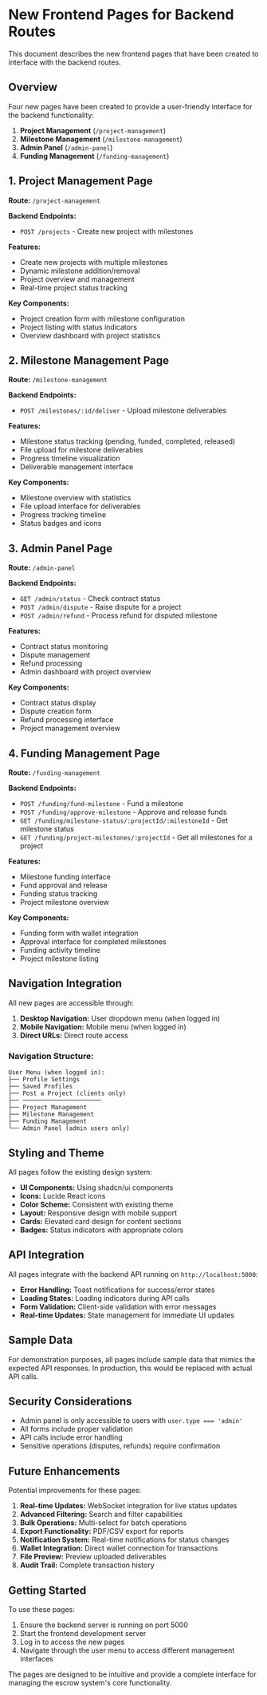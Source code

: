 # New Frontend Pages for Backend Routes

This document describes the new frontend pages that have been created to interface with the backend routes.

## Overview

Four new pages have been created to provide a user-friendly interface for the backend functionality:

1. **Project Management** (`/project-management`)
2. **Milestone Management** (`/milestone-management`)
3. **Admin Panel** (`/admin-panel`)
4. **Funding Management** (`/funding-management`)

## 1. Project Management Page

**Route:** `/project-management`

**Backend Endpoints:**

- `POST /projects` - Create new project with milestones

**Features:**

- Create new projects with multiple milestones
- Dynamic milestone addition/removal
- Project overview and management
- Real-time project status tracking

**Key Components:**

- Project creation form with milestone configuration
- Project listing with status indicators
- Overview dashboard with project statistics

## 2. Milestone Management Page

**Route:** `/milestone-management`

**Backend Endpoints:**

- `POST /milestones/:id/deliver` - Upload milestone deliverables

**Features:**

- Milestone status tracking (pending, funded, completed, released)
- File upload for milestone deliverables
- Progress timeline visualization
- Deliverable management interface

**Key Components:**

- Milestone overview with statistics
- File upload interface for deliverables
- Progress tracking timeline
- Status badges and icons

## 3. Admin Panel Page

**Route:** `/admin-panel`

**Backend Endpoints:**

- `GET /admin/status` - Check contract status
- `POST /admin/dispute` - Raise dispute for a project
- `POST /admin/refund` - Process refund for disputed milestone

**Features:**

- Contract status monitoring
- Dispute management
- Refund processing
- Admin dashboard with project overview

**Key Components:**

- Contract status display
- Dispute creation form
- Refund processing interface
- Project management overview

## 4. Funding Management Page

**Route:** `/funding-management`

**Backend Endpoints:**

- `POST /funding/fund-milestone` - Fund a milestone
- `POST /funding/approve-milestone` - Approve and release funds
- `GET /funding/milestone-status/:projectId/:milestoneId` - Get milestone status
- `GET /funding/project-milestones/:projectId` - Get all milestones for a project

**Features:**

- Milestone funding interface
- Fund approval and release
- Funding status tracking
- Project milestone overview

**Key Components:**

- Funding form with wallet integration
- Approval interface for completed milestones
- Funding activity timeline
- Project milestone listing

## Navigation Integration

All new pages are accessible through:

1. **Desktop Navigation:** User dropdown menu (when logged in)
2. **Mobile Navigation:** Mobile menu (when logged in)
3. **Direct URLs:** Direct route access

### Navigation Structure:

```
User Menu (when logged in):
├── Profile Settings
├── Saved Profiles
├── Post a Project (clients only)
├── ──────────────────────
├── Project Management
├── Milestone Management
├── Funding Management
└── Admin Panel (admin users only)
```

## Styling and Theme

All pages follow the existing design system:

- **UI Components:** Using shadcn/ui components
- **Icons:** Lucide React icons
- **Color Scheme:** Consistent with existing theme
- **Layout:** Responsive design with mobile support
- **Cards:** Elevated card design for content sections
- **Badges:** Status indicators with appropriate colors

## API Integration

All pages integrate with the backend API running on `http://localhost:5000`:

- **Error Handling:** Toast notifications for success/error states
- **Loading States:** Loading indicators during API calls
- **Form Validation:** Client-side validation with error messages
- **Real-time Updates:** State management for immediate UI updates

## Sample Data

For demonstration purposes, all pages include sample data that mimics the expected API responses. In production, this would be replaced with actual API calls.

## Security Considerations

- Admin panel is only accessible to users with `user.type === 'admin'`
- All forms include proper validation
- API calls include error handling
- Sensitive operations (disputes, refunds) require confirmation

## Future Enhancements

Potential improvements for these pages:

1. **Real-time Updates:** WebSocket integration for live status updates
2. **Advanced Filtering:** Search and filter capabilities
3. **Bulk Operations:** Multi-select for batch operations
4. **Export Functionality:** PDF/CSV export for reports
5. **Notification System:** Real-time notifications for status changes
6. **Wallet Integration:** Direct wallet connection for transactions
7. **File Preview:** Preview uploaded deliverables
8. **Audit Trail:** Complete transaction history

## Getting Started

To use these pages:

1. Ensure the backend server is running on port 5000
2. Start the frontend development server
3. Log in to access the new pages
4. Navigate through the user menu to access different management interfaces

The pages are designed to be intuitive and provide a complete interface for managing the escrow system's core functionality.
